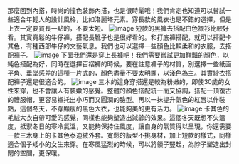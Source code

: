 那麼回到內搭，時尚的撞色裝飾內搭，也是很時髦哦！我們肯定也知道可以嘗試一些適合年輕人的設計風格，比如洛麗塔元素。穿長款的風衣也是不錯的選擇，但是上衣一定要買長一點的，不要太短。
![image](https://user-images.githubusercontent.com/97779408/154209204-92029845-1f2f-4a02-801e-baa8ddec67c0.png)
短款的黑褲去搭配白色襯衫比較好看。其實寬鬆的牛仔褲，搭配長靴子也是很好看的。和打底褲搭配，就可以搭配卡其色，有種西部牛仔的文藝氣息。我們也可以選擇一些顏色比較柔和的衣服，去搭配褲子。
![image](https://user-images.githubusercontent.com/97779408/154209232-63727ec0-759e-4855-800c-ea13c364ebb8.png)
下面我們還是穿上長褲吧！我們需要嘗試更加鮮豔的顏色，以純色搭配為好，同時在選擇百褶褲的時候，要在註意褲子的材質，別選擇一些紙面平角、垂墜感差的這種一片式的，顏色盡量不要太明顯，以淺色為主。其實紗衣搭配褲子還是很適合的。
![image](https://user-images.githubusercontent.com/97779408/154209255-932f361a-9fbd-472c-ab91-3077e29ade3a.png)
三木的這身穿搭還是較為粉嫩的，即使30歲的女性來穿，也不會讓人有裝嫩的感覺。整體的顏色搭配統一而又協調，搭配一頂復古的禮服帽，更容易襯托出小巧而又圓潤的臉型。再以一抹提升氣色的紅唇以作裝點，這個冬天，不穿顯瘦的黑色大衣，也能夠美的更有活力。
![image](https://user-images.githubusercontent.com/97779408/154209279-e4591058-7b17-4b52-8ae0-b79bbaed0d97.png)
卡其色的毛絨大衣自帶可愛的感覺，同樣也能夠塑造出減齡的效果。這個冬天既想不失溫度，抵禦冬日的寒冷氣溫，又能夠保持住風度，讓自身的氣質得以呈現，你還需要一款三木身上的卡其色泰迪絨外套。寬鬆的版型不挑身材，加上短款的樣式，同樣適合個子矮小的女生來穿。在寒風猛烈的時候，可以將領子豎起，為脖子塑造出封閉的空間，更保暖。
